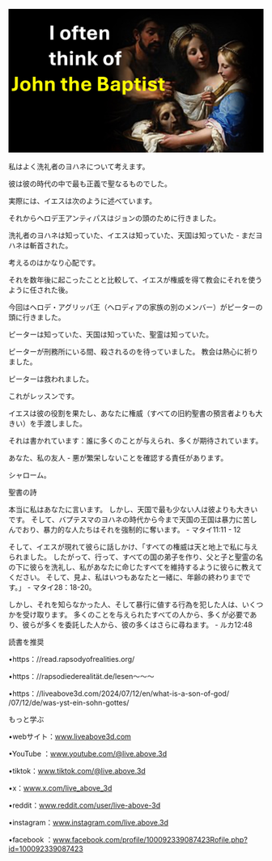 ![Video cover image](../cover.jpg)

私はよく洗礼者のヨハネについて考えます。

彼は彼の時代の中で最も正義で聖なるものでした。

実際には、イエスは次のように述べています。

それからヘロデ王アンティパスはジョンの頭のために行きました。

洗礼者のヨハネは知っていた、イエスは知っていた、天国は知っていた - まだヨハネは斬首された。

考えるのはかなり心配です。

それを数年後に起こったことと比較して、イエスが権威を得て教会にそれを使うように任された後。

今回はヘロデ・アグリッパ王（ヘロディアの家族の別のメンバー）がピーターの頭に行きました。

ピーターは知っていた、天国は知っていた、聖霊は知っていた。

ピーターが刑務所にいる間、殺されるのを待っていました。 教会は熱心に祈りました。

ピーターは救われました。

これがレッスンです。

イエスは彼の役割を果たし、あなたに権威（すべての旧約聖書の預言者よりも大きい）を手渡しました。

それは書かれています：誰に多くのことが与えられ、多くが期待されています。

あなた、私の友人 - 悪が繁栄しないことを確認する責任があります。

シャローム。

聖書の詩

本当に私はあなたに言います。 しかし、天国で最も少ない人は彼よりも大きいです。 そして、バプテスマのヨハネの時代から今まで天国の王国は暴力に苦しんでおり、暴力的な人たちはそれを強制的に奪います。 - マタイ11:11  -  12

そして、イエスが現れて彼らに話しかけ、「すべての権威は天と地上で私に与えられました。 したがって、行って、すべての国の弟子を作り、父と子と聖霊の名の下に彼らを洗礼し、私があなたに命じたすべてを維持するように彼らに教えてください。 そして、見よ、私はいつもあなたと一緒に、年齢の終わりまでです。」 - マタイ28：18-20。

しかし、それを知らなかった人、そして暴行に値する行為を犯した人は、いくつかを受け取ります。 多くのことを与えられたすべての人から、多くが必要であり、彼らが多くを委託した人から、彼の多くはさらに尋ねます。 - ルカ12:48

読書を推奨

•https：//read.rapsodyofrealities.org/

•https：//rapsodiederealität.de/lesen〜〜〜 

•https：//liveabove3d.com/2024/07/12/en/what-is-a-son-of-god/ /07/12/de/was-yst-ein-sohn-gottes/

もっと学ぶ

•webサイト：www.liveabove3d.com

•YouTube ：www.youtube.com/@live.above.3d

•tiktok：www.tiktok.com/@live.above.3d

•x：www.x.com/live_above_3d

•reddit：www.reddit.com/user/live-above-3d

•instagram：www.instagram.com/live.above.3d

•facebook ：www.facebook.com/profile/100092339087423Rofile.php?id=100092339087423